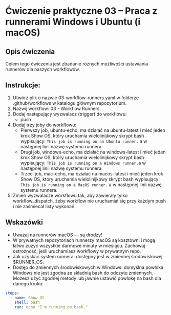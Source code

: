 # Ćwiczenie praktyczne 03 – Praca z runnerami Windows i Ubuntu (i macOS)

## Opis ćwiczenia
Celem tego ćwiczenia jest zbadanie różnych możliwości ustawiania runnerów dla naszych workflowów.

## Instrukcje:
1. Utwórz plik o nazwie 03-workflow-runners.yaml w folderze .github/workflows w katalogu głównym repozytorium.
2. Nazwij workflow: 03 - Workflow Runners.
3. Dodaj następujący wyzwalacz (trigger) do workflowu:
   - push
4. Dodaj trzy joby do workflowu:
   - Pierwszy job, ubuntu-echo, ma działać na ubuntu-latest i mieć jeden krok Show OS, który uruchamia wielolinijkowy skrypt bash wypisujący: `This job is running on an Ubuntu runner.` a w następnej linii nazwę systemu runnera.
   - Drugi job, windows-echo, ma działać na windows-latest i mieć jeden krok Show OS, który uruchamia wielolinijkowy skrypt bash wypisujący: `This job is running on a Windows runner.`a w następnej linii nazwę systemu runnera.
   - Trzeci job, mac-echo, ma działać na macos-latest i mieć jeden krok Show OS, który uruchamia wielolinijkowy skrypt bash wypisujący: `This job is running on a MacOS runner.` a w następnej linii nazwę systemu runnera.
5. Zmień wyzwalacze workflowu tak, aby zawierały tylko workflow_dispatch, żeby workflow nie uruchamiał się przy każdym push i nie zaśmiecał listy wykonań.

## Wskazówki
- Uważaj na runnerów macOS — są drodzy!
- W prywatnych repozytoriach runnerzy macOS są kosztowni i mogą łatwo zużyć wszystkie darmowe minuty w miesiącu. Zachowaj ostrożność, jeśli uruchamiasz workflowy w prywatnym repo.
- Jak uzyskać system runnera: dostępny jest w zmiennej środowiskowej $RUNNER_OS.
- Dostęp do zmiennych środowiskowych w Windows: domyślna powłoka Windows nie jest zgodna ze składnią bash do odczytu zmiennych. Możesz użyć zgodnej metody lub jawnie ustawić powłokę na bash dla danego kroku:
```yaml
steps:
  - name: Show OS
    shell: bash
    run: echo "I'm running on bash."
```

